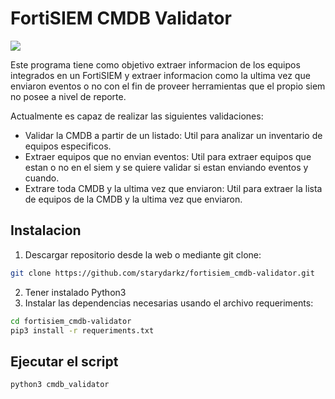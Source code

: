 # FortiSIEM CMDB Validator
![](https://github.com/starydarkz/fortisiem_cmdb-validator/blob/main/portada.png)

Este programa tiene como objetivo extraer informacion de los equipos integrados en un FortiSIEM y extraer informacion como la ultima vez que enviaron eventos o no con el fin de proveer herramientas que el propio siem no posee a nivel de reporte.


Actualmente es capaz de realizar las siguientes validaciones:
- Validar la CMDB a partir de un listado: Util para analizar un inventario de equipos especificos.
- Extraer equipos que no envian eventos: Util para extraer equipos que estan o no en el siem y se quiere validar si estan enviando eventos y cuando.
- Extrare toda CMDB y la ultima vez que enviaron: Util para  extraer la lista de equipos de la CMDB y la ultima vez que enviaron.

## Instalacion
1. Descargar repositorio desde la web o mediante git clone:
```bash
git clone https://github.com/starydarkz/fortisiem_cmdb-validator.git
```
2. Tener instalado Python3
3. Instalar las dependencias necesarias usando el archivo requeriments:
```bash
cd fortisiem_cmdb-validator
pip3 install -r requeriments.txt
```

## Ejecutar el script
```bash
python3 cmdb_validator
```
